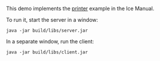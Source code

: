 This demo implements the [printer][1] example in the Ice Manual.

To run it, start the server in a window:

```
java -jar build/libs/server.jar
```

In a separate window, run the client:

```
java -jar build/libs/client.jar
```

[1]: https://doc.zeroc.com/display/Ice37/Writing+an+Ice+Application+with+Java+Compat
